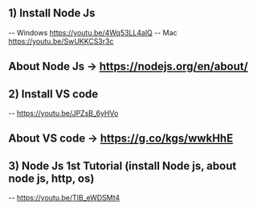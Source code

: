 ## 1) Install Node Js
-- Windows https://youtu.be/4Wq53LL4alQ
-- Mac https://youtu.be/SwUKKCS3r3c

##  About Node Js -> https://nodejs.org/en/about/


## 2) Install VS code
-- https://youtu.be/JPZsB_6yHVo

## About VS code -> https://g.co/kgs/wwkHhE

## 3) Node Js 1st Tutorial (install Node js, about node js, http, os)
-- https://youtu.be/TlB_eWDSMt4
